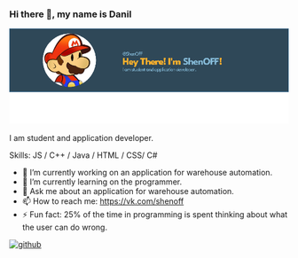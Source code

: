 ### Hi there 👋, my name is Danil
![](https://raw.githubusercontent.com/ShenOFF/banner/main/banner.png)

I am student and application developer.

Skills: JS / С++ / Java / HTML / CSS/ C#

- 🔭 I’m currently working on an application for warehouse automation. 
- 🌱 I’m currently learning on the programmer. 
- 💬 Ask me about an application for warehouse automation. 
- 📫 How to reach me: https://vk.com/shenoff 
- ⚡ Fun fact: 25% of the time in programming is spent thinking about what the user can do wrong. 


[<img src='https://cdn.jsdelivr.net/npm/simple-icons@3.0.1/icons/github.svg' alt='github' height='40'>](https://github.com/ShenOFF)  

